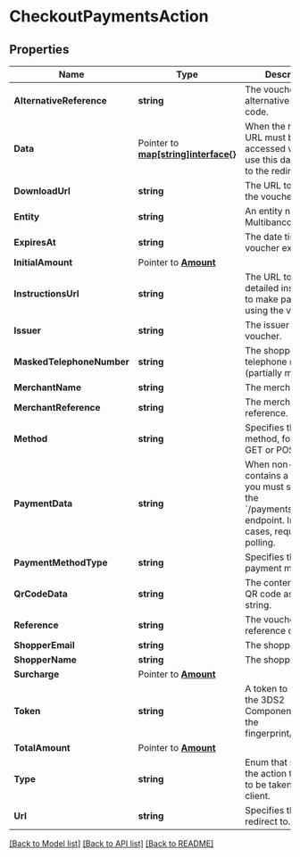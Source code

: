 # CheckoutPaymentsAction

## Properties

Name | Type | Description | Notes
------------ | ------------- | ------------- | -------------
**AlternativeReference** | **string** | The voucher alternative reference code. | [optional] 
**Data** |  Pointer to [**map[string]interface{}**](.md) | When the redirect URL must be accessed via POST, use this data to post to the redirect URL. | [optional] 
**DownloadUrl** | **string** | The URL to download the voucher. | [optional] 
**Entity** | **string** | An entity number of Multibanco. | [optional] 
**ExpiresAt** | **string** | The date time of the voucher expiry. | [optional] 
**InitialAmount** |  Pointer to [**Amount**](Amount.md) |  | [optional] 
**InstructionsUrl** | **string** | The URL to the detailed instructions to make payment using the voucher. | [optional] 
**Issuer** | **string** | The issuer of the voucher. | [optional] 
**MaskedTelephoneNumber** | **string** | The shopper telephone number (partially masked). | [optional] 
**MerchantName** | **string** | The merchant name. | [optional] 
**MerchantReference** | **string** | The merchant reference. | [optional] 
**Method** | **string** | Specifies the HTTP method, for example GET or POST. | [optional] 
**PaymentData** | **string** | When non-empty, contains a value that you must submit to the &#x60;/payments/details&#x60; endpoint. In some cases, required for polling. | [optional] 
**PaymentMethodType** | **string** | Specifies the payment method. | [optional] 
**QrCodeData** | **string** | The contents of the QR code as a UTF8 string. | [optional] 
**Reference** | **string** | The voucher reference code. | [optional] 
**ShopperEmail** | **string** | The shopper email. | [optional] 
**ShopperName** | **string** | The shopper name. | [optional] 
**Surcharge** |  Pointer to [**Amount**](Amount.md) |  | [optional] 
**Token** | **string** | A token to pass to the 3DS2 Component to get the fingerprint/challenge. | [optional] 
**TotalAmount** |  Pointer to [**Amount**](Amount.md) |  | [optional] 
**Type** | **string** | Enum that specifies the action that needs to be taken by the client. | [optional] 
**Url** | **string** | Specifies the URL to redirect to. | [optional] 

[[Back to Model list]](../README.md#documentation-for-models) [[Back to API list]](../README.md#documentation-for-api-endpoints) [[Back to README]](../README.md)


